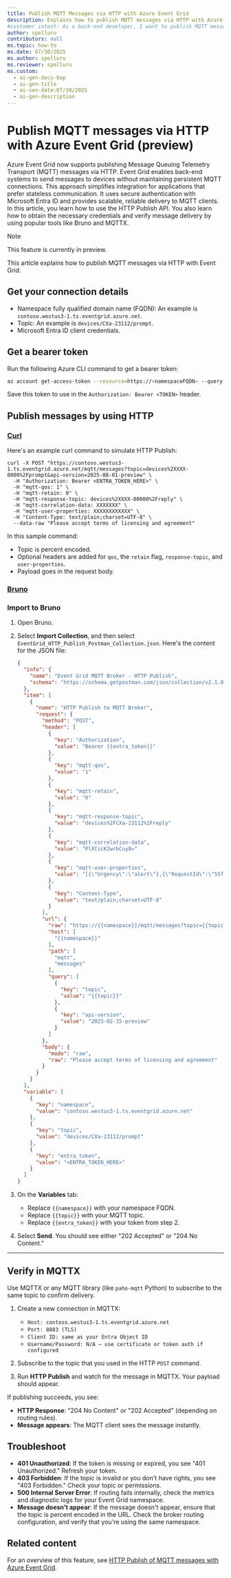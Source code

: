 ```yaml
---
title: Publish MQTT Messages via HTTP with Azure Event Grid
description: Explains how to publish MQTT messages via HTTP with Azure Event Grid for scalable server-to-device communication. Learn how to use the HTTP Publish API effectively.
#customer intent: As a back-end developer, I want to publish MQTT messages via HTTP so that I can integrate with Azure Event Grid without maintaining persistent MQTT sessions.
author: spelluru
contributors: null
ms.topic: how-to
ms.date: 07/30/2025
ms.author: spelluru
ms.reviewer: spelluru
ms.custom:
  - ai-gen-docs-bap
  - ai-gen-title
  - ai-seo-date:07/30/2025
  - ai-gen-description
---
```


# Publish MQTT messages via HTTP with Azure Event Grid (preview)

Azure Event Grid now supports publishing Message Queuing Telemetry Transport (MQTT) messages via HTTP. Event Grid enables back-end systems to send messages to devices without maintaining persistent MQTT connections. This approach simplifies integration for applications that prefer stateless communication. It uses secure authentication with Microsoft Entra ID and provides scalable, reliable delivery to MQTT clients. In this article, you learn how to use the HTTP Publish API. You also learn how to obtain the necessary credentials and verify message delivery by using popular tools like Bruno and MQTTX.

> [!NOTE]
> This feature is currently in preview.

This article explains how to publish MQTT messages via HTTP with Event Grid.

## Get your connection details

- Namespace fully qualified domain name (FQDN): An example is `contoso.westus3-1.ts.eventgrid.azure.net`.
- Topic: An example is `devices/CXa-23112/prompt`.
- Microsoft Entra ID client credentials.

## Get a bearer token

Run the following Azure CLI command to get a bearer token:

```bash
az account get-access-token --resource=https://<namespaceFQDN> --query accessToken -o tsv
```

Save this token to use in the `Authorization: Bearer <TOKEN>` header.

## Publish messages by using HTTP

### [Curl](#tab/curl)

Here's an example curl command to simulate HTTP Publish:

```http
curl -X POST "https://contoso.westus3-1.ts.eventgrid.azure.net/mqtt/messages?topic=devices%2XXXX-0000%2Fprompt&api-version=2025-08-01-preview" \ 
  -H "Authorization: Bearer <ENTRA_TOKEN_HERE>" \ 
  -H "mqtt-qos: 1" \ 
  -H "mqtt-retain: 0" \ 
  -H "mqtt-response-topic: devices%2XXXX-00000%2Freply" \ 
  -H "mqtt-correlation-data: XXXXXXX" \ 
  -H "mqtt-user-properties: XXXXXXXXXXXX" \ 
  -H "Content-Type: text/plain;charset=UTF-8" \ 
  --data-raw "Please accept terms of licensing and agreement" 
```

In this sample command:

- Topic is percent encoded.
- Optional headers are added for `qos`, the `retain` flag, `response-topic`, and `user-properties`.
- Payload goes in the request body.

### [Bruno](#tab/brno)

### Import to Bruno

1. Open Bruno.
1. Select **Import Collection**, and then select `EventGrid_HTTP_Publish_Postman_Collection.json`. Here's the content for the JSON file:

    ```json
    {
      "info": {
        "name": "Event Grid MQTT Broker - HTTP Publish",
        "schema": "https://schema.getpostman.com/json/collection/v2.1.0/collection.json"
      },
      "item": [
        {
          "name": "HTTP Publish to MQTT Broker",
          "request": {
            "method": "POST",
            "header": [
              {
                "key": "Authorization",
                "value": "Bearer {{entra_token}}"
              },
              {
                "key": "mqtt-qos",
                "value": "1"
              },
              {
                "key": "mqtt-retain",
                "value": "0"
              },
              {
                "key": "mqtt-response-topic",
                "value": "devices%2FCXa-23112%2Freply"
              },
              {
                "key": "mqtt-correlation-data",
                "value": "PlXCscK2wrbCuy8="
              },
              {
                "key": "mqtt-user-properties",
                "value": "[{\"Urgency\":\"alert\"},{\"RequestId\":\"55f4a7ee-b0b4-4d7f-8eb5-2edba2ced5d7\"}]"
              },
              {
                "key": "Content-Type",
                "value": "text/plain;charset=UTF-8"
              }
            ],
            "url": {
              "raw": "https://{{namespace}}/mqtt/messages?topic={{topic}}&api-version=2025-08-01-preview",
              "host": [
                "{{namespace}}"
              ],
              "path": [
                "mqtt",
                "messages"
              ],
              "query": [
                {
                  "key": "topic",
                  "value": "{{topic}}"
                },
                {
                  "key": "api-version",
                  "value": "2025-02-15-preview"
                }
              ]
            },
            "body": {
              "mode": "raw",
              "raw": "Please accept terms of licensing and agreement"
            }
          }
        }
      ],
      "variable": [
        {
          "key": "namespace",
          "value": "contoso.westus3-1.ts.eventgrid.azure.net"
        },
        {
          "key": "topic",
          "value": "devices/CXa-23112/prompt"
        },
        {
          "key": "entra_token",
          "value": "<ENTRA_TOKEN_HERE>"
        }
      ]
    }
    ```

1. On the **Variables** tab:

   - Replace `{{namespace}}` with your namespace FQDN.
   - Replace `{{topic}}` with your MQTT topic.
   - Replace `{{entra_token}}` with your token from step 2.
1. Select **Send**. You should see either "202 Accepted" or "204 No Content."

---

## Verify in MQTTX

Use MQTTX or any MQTT library (like `paho-mqtt` Python) to subscribe to the same topic to confirm delivery.

1. Create a new connection in MQTTX:

    - `Host: contoso.westus3-1.ts.eventgrid.azure.net`
    - `Port: 8883 (TLS)`
    - `Client ID: same as your Entra Object ID`
    - `Username/Password: N/A — use certificate or token auth if configured`
1. Subscribe to the topic that you used in the HTTP `POST` command.
1. Run **HTTP Publish** and watch for the message in MQTTX. Your payload should appear.

If publishing succeeds, you see:

- **HTTP Response**: "204 No Content" or "202 Accepted" (depending on routing rules).
- **Message appears**: The MQTT client sees the message instantly.

## Troubleshoot

- **401 Unauthorized**: If the token is missing or expired, you see "401 Unauthorized." Refresh your token.
- **403 Forbidden**: If the topic is invalid or you don't have rights, you see "403 Forbidden." Check your topic or permissions.
- **500 Internal Server Error**: If routing fails internally, check the metrics and diagnostic logs for your Event Grid namespace.
- **Message doesn't appear**: If the message doesn't appear, ensure that the topic is percent encoded in the URL. Check the broker routing configuration, and verify that you're using the same namespace.

## Related content

For an overview of this feature, see [HTTP Publish of MQTT messages with Azure Event Grid](mqtt-http-publish.md).